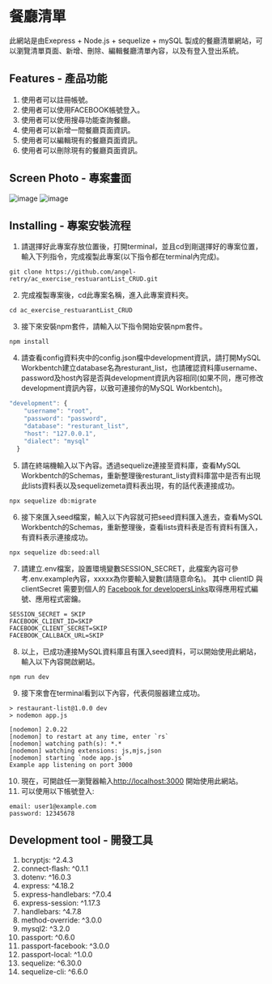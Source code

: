 # 餐廳清單
此網站是由Exepress + Node.js + sequelize + mySQL 製成的餐廳清單網站，可以瀏覽清單頁面、新增、刪除、編輯餐廳清單內容，以及有登入登出系統。

## Features - 產品功能

1. 使用者可以註冊帳號。
2. 使用者可以使用FACEBOOK帳號登入。
3. 使用者可以使用搜尋功能查詢餐廳。
4. 使用者可以新增一間餐廳頁面資訊。
5. 使用者可以編輯現有的餐廳頁面資訊。
6. 使用者可以刪除現有的餐廳頁面資訊。
   

## Screen Photo - 專案畫面
![image](https://github.com/angel-retry/ac_exercise_restuarantList_CRUD/assets/71422058/58802488-ab17-4756-aa3c-e058b32a8657)
![image](https://github.com/angel-retry/ac_exercise_restuarantList_CRUD/assets/71422058/53acb62f-b45c-4586-9903-ebf85213fea1)


## Installing - 專案安裝流程
1. 請選擇好此專案存放位置後，打開terminal，並且cd到剛選擇好的專案位置，輸入下列指令，完成複製此專案(以下指令都在terminal內完成)。
```
git clone https://github.com/angel-retry/ac_exercise_restuarantList_CRUD.git
```
2. 完成複製專案後，cd此專案名稱，進入此專案資料夾。
```
cd ac_exercise_restuarantList_CRUD
```
3. 接下來安裝npm套件，請輸入以下指令開始安裝npm套件。
```
npm install
```
4. 請查看config資料夾中的config.json檔中development資訊，請打開MySQL Workbentch建立database名為resturant_list，也請確認資料庫username、password及host內容是否與development資訊內容相同(如果不同，應可修改development資訊內容，以致可連接你的MySQL Workbentch)。
```js
"development": {
    "username": "root",
    "password": "password",
    "database": "resturant_list",
    "host": "127.0.0.1",
    "dialect": "mysql"
  }
```
5. 請在終端機輸入以下內容。透過sequelize連接至資料庫，查看MySQL Workbentch的Schemas，重新整理後resturant_listy資料庫當中是否有出現此lists資料表以及sequelizemeta資料表出現，有的話代表連接成功。
```
npx sequelize db:migrate
```
6. 接下來匯入seed檔案，輸入以下內容就可把seed資料匯入進去，查看MySQL Workbentch的Schemas，重新整理後，查看lists資料表是否有資料有匯入，有資料表示連接成功。
```
npx sequelize db:seed:all
```

7. 請建立.env檔案，設置環境變數SESSION_SECRET，此檔案內容可參考.env.example內容，xxxxx為你要輸入變數(請隨意命名)。
   其中 clientID 與 clientSecret 需要到個人的 [Facebook for developersLinks](https://developers.facebook.com/)取得應用程式編號、應用程式密鑰。
```
SESSION_SECRET = SKIP
FACEBOOK_CLIENT_ID=SKIP
FACEBOOK_CLIENT_SECRET=SKIP
FACEBOOK_CALLBACK_URL=SKIP
```

8. 以上，已成功連接MySQL資料庫且有匯入seed資料，可以開始使用此網站，輸入以下內容開啟網站。
```
npm run dev
```
9. 接下來會在terminal看到以下內容，代表伺服器建立成功。
```
> restaurant-list@1.0.0 dev
> nodemon app.js

[nodemon] 2.0.22
[nodemon] to restart at any time, enter `rs`
[nodemon] watching path(s): *.*
[nodemon] watching extensions: js,mjs,json
[nodemon] starting `node app.js`
Example app listening on port 3000
```
10. 現在，可開啟任一瀏覽器輸入[http://localhost:3000](http://localhost:3000) 開始使用此網站。
11. 可以使用以下帳號登入:
```
email: user1@example.com
password: 12345678
```


## Development tool - 開發工具
1. bcryptjs: ^2.4.3
2. connect-flash: ^0.1.1
3. dotenv: ^16.0.3
4. express: ^4.18.2
5. express-handlebars: ^7.0.4
6. express-session: ^1.17.3
7. handlebars: ^4.7.8
8. method-override: ^3.0.0
9. mysql2: ^3.2.0
10. passport: ^0.6.0
11. passport-facebook: ^3.0.0
12. passport-local: ^1.0.0
13. sequelize: ^6.30.0
14. sequelize-cli: ^6.6.0
